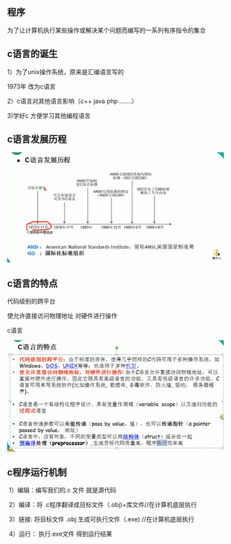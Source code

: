 

## 程序

为了让计算机执行某些操作或解决某个问题而编写的一系列有序指令的集合



## c语言的诞生

1）为了unix操作系统，原来是汇编语言写的

1973年 改为c语言

2）c语言对其他语言影响（c++ java php .......）





3)学好c 方便学习其他编程语言



## c语言发展历程



![image-20211203231755712](..\MyProject01\笔记.assets\image-20211203231755712.png)



## c语言的特点

代码级别的跨平台

使允许直接访问物理地址 对硬件进行操作

c语言

![image-20211203231939736](..\MyProject01\笔记.assets\image-20211203231939736.png)

## c程序运行机制

​	1）编辑：编写我们的.c 文件 就是源代码

​	2）编译：将 .c程序翻译成目标文件（.obj)+库文件//在计算机底层执行

​	3）链接: 将目标文件 .obj 生成可执行文件（.exe) //在计算机底层执行

​	4）运行： 执行.exe文件 得到运行结果